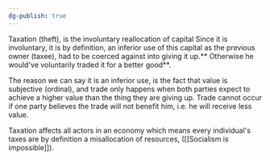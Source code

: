 ```yaml
---
dg-publish: true
---
```

Taxation (theft), is the involuntary reallocation of capital
Since it is involuntary, it is by definition, an inferior use of this capital as the previous owner (taxee), had to be coerced against into giving it up.** Otherwise he would've voluntarily traded it for a better good**. 

The reason we can say it is an inferior use, is the fact that value is subjective (ordinal), and trade only happens when both parties expect to achieve a higher value than the thing they are giving up. Trade cannot occur if one party believes the trade will not benefit him, i.e. he will receive less value.

Taxation affects all actors in an economy which means every individual's taxes are by definition a misallocation of resources, ([[Socialism is impossible]]).